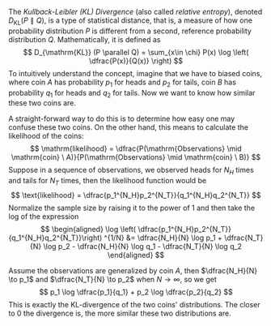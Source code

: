 The *Kullback-Leibler (KL) Divergence* (also called *relative entropy*), denoted $D_{\mathrm{KL}}(P \parallel Q)$, is a type of statistical distance, that is, a measure of how one probability distribution $P$ is different from a second, reference probability distribution $Q$. Mathematically, it is defined as 
$$
D_{\mathrm{KL}} (P \parallel Q) = \sum_{x\in \chi} P(x) \log \left( \dfrac{P(x)}{Q(x)} \right) 
$$
To intuitively understand the concept, imagine that we have to biased coins, where coin $A$ has probability $p_1$ for heads and $p_2$ for tails, coin $B$ has probability $q_1$ for heads and $q_2$ for tails. Now we want to know how similar these two coins are.

A straight-forward way to do this is to determine how easy one may confuse these two coins. On the other hand, this means to calculate the likelihood of the coins:
$$
\mathrm{likelihood} = \dfrac{P(\mathrm{Observations} \mid \mathrm{coin} \ A)}{P(\mathrm{Observations} \mid \mathrm{coin} \ B)}
$$
Suppose in a sequence of observations, we observed heads for $N_H$ times and tails for $N_T$ times, then the likelihood function would be
$$
\text{likelihood} = \dfrac{p_1^{N_H}p_2^{N_T}}{q_1^{N_H}q_2^{N_T}}
$$
Normalize the sample size by raising it to the power of $1$ and then take the log of the expression
$$
\begin{aligned}
\log \left(  \dfrac{p_1^{N_H}p_2^{N_T}}{q_1^{N_H}q_2^{N_T}}\right) ^{1/N} &= \dfrac{N_H}{N} \log p_1 + \dfrac{N_T}{N} \log p_2 - \dfrac{N_H}{N} \log q_1 - \dfrac{N_T}{N} \log q_2
\end{aligned}
$$

Assume the observations are generalized by coin $A$, then $\dfrac{N_H}{N} \to p_1$ and $\dfrac{N_T}{N} \to p_2$ when $N \to \infty$, so we get
$$
p_1 \log \dfrac{p_1}{q_1} + p_2 \log \dfrac{p_2}{q_2}
$$
This is exactly the KL-divergence of the two coins' distributions. The closer to $0$ the divergence is, the more similar these two distributions are.


